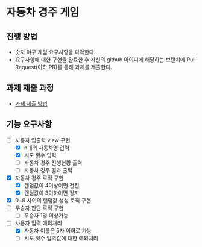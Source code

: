 # 자동차 경주 게임
## 진행 방법
* 숫자 야구 게임 요구사항을 파악한다.
* 요구사항에 대한 구현을 완료한 후 자신의 github 아이디에 해당하는 브랜치에 Pull Request(이하 PR)를 통해 과제를 제출한다.

## 과제 제출 과정
* [과제 제출 방법](https://github.com/next-step/nextstep-docs/tree/master/precourse)

## 기능 요구사항

- [ ] 사용자 입출력 view 구현
  - [x] n대의 자동차명 입력
  - [x] 시도 횟수 입력
  - [ ] 자동차 경주 진행현황 출력
  - [ ] 자동차 경주 결과 출력
- [x] 자동차 경주 로직 구현
  - [x] 랜덤값이 4이상이면 전진
  - [x] 랜덤값이 3이하이면 정지
- [x] 0~9 사이의 랜덤값 생성 로직 구현
- [ ] 우승자 판단 로직 구현
  - [ ] 우승자 1명 이상가능
- [ ] 사용자 입력 예외처리
  - [x] 자동차 이름은 5자 이하로 가능
  - [ ] 시도 횟수 입력값에 대한 예외처리